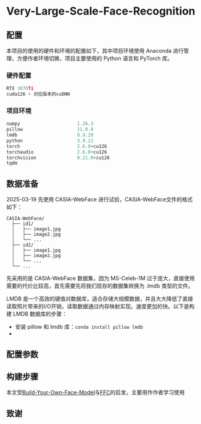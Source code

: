 # Very-Large-Scale-Face-Recognition

## 配置

本项目的使用的硬件和环境的配置如下，其中项目环境使用 Anaconda 进行管理，方便作者环境切换，项目主要使用的 Python 语言和 PyTorch 库。

### 硬件配置
```python
RTX 3070Ti
cuda126 + 对应版本的cuDNN
```

### 项目环境
```python
numpy                     1.26.3
pillow                    11.0.0
lmdb                      0.9.29
python                    3.9.21
torch                     2.6.0+cu126
torchaudio                2.6.0+cu126
torchvision               0.21.0+cu126
tqdm         
```

## 数据准备

2025-03-19 先使用 CASIA-WebFace 进行试验，CASIA-WebFace文件的格式如下：

```
CASIA-WebFace/
  ├── id1/
  │   ├── image1.jpg
  │   ├── image2.jpg
  │   └── ...
  ├── id2/
  │   ├── image1.jpg
  │   ├── image2.jpg
  │   └── ...
  └── ...
```

先采用的是 CASIA-WebFace 数据集，因为 MS-Celeb-1M 过于庞大，直接使用需要的代价比较高，首先需要先将我们现存的数据集转换为 .lmdb 类型的文件。

LMDB 是一个高效的键值对数据库，适合存储大规模数据，并且大大降低了直接读取照片带来的I/O开销，读取数据通过内存映射实现。速度更加的快。以下是构建 LMDB 数据库的步骤：

- 安装 pillow 和 lmdb 库：`conda install pillow lmdb`
- 

## 配置参数

## 构建步骤

本文受[Build-Your-Own-Face-Model](https://github.com/siriusdemon/Build-Your-Own-Face-Model/)与[FFC](https://github.com/tiandunx/FFC/)的启发，主要用作作者学习使用

## 致谢

